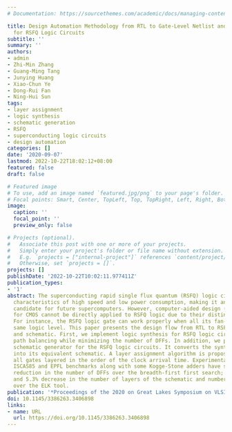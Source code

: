 ```yaml
---
# Documentation: https://sourcethemes.com/academic/docs/managing-content/

title: Design Automation Methodology from RTL to Gate-Level Netlist and Schematic
  for RSFQ Logic Circuits
subtitle: ''
summary: ''
authors:
- admin
- Zhi-Min Zhang
- Guang-Ming Tang
- Junying Huang
- Xiao-Chun Ye
- Dong-Rui Fan
- Ning-Hui Sun
tags:
- layer assignment
- logic synthesis
- schematic generation
- RSFQ
- superconducting logic circuits
- design automation
categories: []
date: '2020-09-07'
lastmod: 2022-10-22T18:02:12+08:00
featured: false
draft: false

# Featured image
# To use, add an image named `featured.jpg/png` to your page's folder.
# Focal points: Smart, Center, TopLeft, Top, TopRight, Left, Right, BottomLeft, Bottom, BottomRight.
image:
  caption: ''
  focal_point: ''
  preview_only: false

# Projects (optional).
#   Associate this post with one or more of your projects.
#   Simply enter your project's folder or file name without extension.
#   E.g. `projects = ["internal-project"]` references `content/project/deep-learning/index.md`.
#   Otherwise, set `projects = []`.
projects: []
publishDate: '2022-10-22T10:02:11.977411Z'
publication_types:
- '1'
abstract: The superconducting rapid single flux quantum (RSFQ) logic circuit has the
  characteristics of high speed and low power consumption, making it an attractive
  candidate for future supercomputers. However, computer-aided design (CAD) tools
  for CMOS cannot be directly applied to RSFQ logic due to their distinct properties.
  For instance, the RSFQ logic gate can work properly when all its fan-ins have the
  same logic level. This paper presents the design flow from RTL to RSFQ logic netlist
  and schematic. First, we implement logic synthesis for RSFQ logic circuits. It achieves
  path balancing while minimizing the number of DFFs. In addition, we propose an automatic
  schematic generator for the RSFQ logic circuits. It converts the synthesized netlist
  into its equivalent schematic. A layer assignment algorithm is proposed, which makes
  all gates layered in the order of the clock arrival time. Experimental results with
  ISCAS85 and EPFL benchmarks along with some Kogge-Stone adders have shown a 29.2%
  reduction in the number of DFFs over the breadth-first first search; moreover, 59.57%
  and 5.3% decrease in the number of layers of the schematic and number of edge crossings
  over the ELK tool.
publication: '*Proceedings of the 2020 on Great Lakes Symposium on VLSI*'
doi: 10.1145/3386263.3406898
links:
- name: URL
  url: https://doi.org/10.1145/3386263.3406898
---
```

